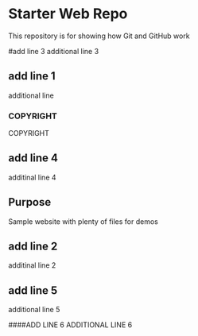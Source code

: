 # Starter Web Repo

This repository is for showing how Git and GitHub work

#add line 3
additional line 3

## add line 1
additional line

### COPYRIGHT
COPYRIGHT

## add line 4
additinal line 4

## Purpose

Sample website with plenty of files for demos

## add line 2
additinal line 2

## add line 5
additional line 5

####ADD LINE 6
ADDITIONAL LINE 6
